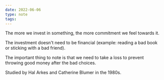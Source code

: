 ```yaml
---
date: 2022-06-06
type: note
tags: 
---
```


The more we invest in something, the more commitment we feel towards it.

The investment doesn't need to be financial (example: reading a bad book or sticking with a bad friend).

The important thing to note is that we need to take a loss to prevent throwing good money after the bad choices.

Studied by Hal Arkes and Catherine Blumer in the 1980s.
